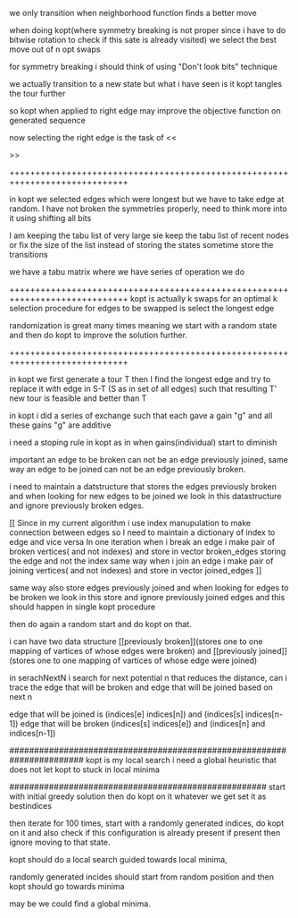 we only transition when neighborhood function finds a better move

when doing kopt(where symmetry breaking is not proper since i have to do bitwise rotation to check if this sate is already visited) we select the best move out of n opt swaps

for symmetry breaking i should think of using "Don't look bits" technique

we actually transition to a new state
but what i have seen is it kopt tangles the tour further

so kopt when applied to right edge may improve the objective function on generated sequence

now selecting the right edge is the task of <<<search algorithm>>>

+++++++++++++++++++++++++++++++++++++++++++++++++++++++++++++++++++++++++++++

in kopt we selected edges which were longest but we have to take edge at random.
I have not broken the symmetries properly, need to think more into it using shifting all bits

I am keeping the tabu list of very large sie keep the tabu list of recent nodes or fix the size of the list
instead of storing the states sometime store the transitions

we have a tabu matrix where we have series of operation we do 

+++++++++++++++++++++++++++++++++++++++++++++++++++++++++++++++++++++++++++++
kopt is actually k swaps for an optimal k
selection procedure for edges to be swapped is select the longest edge

randomization is great many times meaning we start with a random state and then do 
kopt to improve the solution further.

+++++++++++++++++++++++++++++++++++++++++++++++++++++++++++++++++++++++++++++

in kopt we first generate a tour T then I find the longest edge and try to replace it with edge in S-T
(S as in set of all edges) such that resulting T' new tour is feasible and better than T

in kopt i did a series of exchange such that each gave a gain "g" and all these gains "g" are
additive

i need a stoping rule in kopt as in when gains(individual) start to diminish  

important an edge to be broken can not be an edge previously joined,
same way an edge to be joined can not be an edge previously broken.

i need to maintain a datstructure that stores the edges previously broken
and when looking for new edges to be joined we look in this datastructure and ignore previously broken edges.

[[
  Since in my current algorithm i use index manupulation to make connection between edges
  so I need to maintain a dictionary of index to edge and vice versa
  In one iteration
  when i break an edge i make pair of broken vertices( and not indexes) and store in vector broken_edges storing the edge and not the index
  same way when i join an edge i make pair of joining vertices( and not indexes) and store in vector joined_edges
]]

same way also store edges previously joined and when looking for edges to be broken we look in this store
and ignore previously joined edges and this should happen in single kopt procedure

then do again a random start and do kopt on that.

i can have two data structure [[previously broken]](stores one to one mapping of vartices of whose edges were broken) and [[previously joined]](stores one to one mapping of vartices of whose edge were joined)

in serachNextN i search for next potential n that reduces the distance, can i trace the edge that will be broken and edge that will be joined based on next n

edge that will be joined is (indices[e] indices[n]) and (indices[s] indices[n-1])
edge that will be broken (indices[s] indices[e]) and (indices[n] and indices[n-1])


#######################################################################
kopt is my local search
i need a global heuristic that does not let kopt to stuck in local minima

####################################################
start with initial greedy solution
then do kopt on it whatever we get set it as bestindices

then iterate for 100 times,
start with a randomly generated indices,
do kopt on it and also check if this configuration is already present if present then ignore moving to that state.


kopt should do a local search guided towards local minima,

randomly generated incides should start from random position and then kopt should go towards minima 

may be we could find a global minima.

